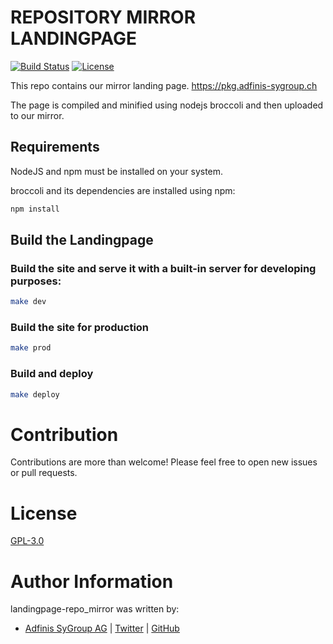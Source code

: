 # REPOSITORY MIRROR LANDINGPAGE

[![Build Status](https://img.shields.io/travis/adfinis-sygroup/landingpage-repo_mirror.svg?style=flat-square)](https://travis-ci.org/adfinis-sygroup/landingpage-repo_mirror)
[![License](https://img.shields.io/github/license/adfinis-sygroup/landingpage-repo_mirror.svg?style=flat-square)](https://github.com/adfinis-sygroup/landingpage-repo_mirror/blob/master/LICENSE)


This repo contains our mirror landing page.
https://pkg.adfinis-sygroup.ch

The page is compiled and minified using nodejs broccoli and then uploaded to our mirror.

## Requirements

NodeJS and npm must be installed on your system.

broccoli and its dependencies are installed using npm:

```bash
npm install
```

## Build the Landingpage

### Build the site and serve it with a built-in server for developing purposes:

```bash
make dev
```

### Build the site for production

```bash
make prod
```

### Build and deploy

```bash
make deploy
```

# Contribution

Contributions are more than welcome! Please feel free to open new issues or pull requests.

# License

[GPL-3.0](https://github.com/adfinis-sygroup/landingpage-repo_mirror/blob/master/LICENSE)

# Author Information

landingpage-repo_mirror was written by:

* [Adfinis SyGroup AG](https://www.adfinis-sygroup.ch/) | [Twitter](https://twitter.com/adfinissygroup) | [GitHub](https://github.com/adfinis-sygroup)

